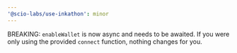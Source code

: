 ```yaml
---
'@scio-labs/use-inkathon': minor
---
```


BREAKING: `enableWallet` is now async and needs to be awaited. If you were only using the provided `connect` function, nothing changes for you.
